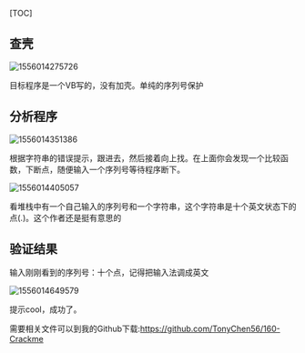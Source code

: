 [TOC]

## 查壳

![1556014275726](assets/1556014275726.png)

目标程序是一个VB写的，没有加壳。单纯的序列号保护

## 分析程序

![1556014351386](assets/1556014351386.png)

根据字符串的错误提示，跟进去，然后接着向上找。在上面你会发现一个比较函数，下断点，随便输入一个序列号等待程序断下。

![1556014405057](assets/1556014405057.png)

看堆栈中有一个自己输入的序列号和一个字符串，这个字符串是十个英文状态下的点(.)。这个作者还是挺有意思的

## 验证结果

输入刚刚看到的序列号：十个点，记得把输入法调成英文

![1556014649579](assets/1556014649579.png)

提示cool，成功了。

需要相关文件可以到我的Github下载:<https://github.com/TonyChen56/160-Crackme>

